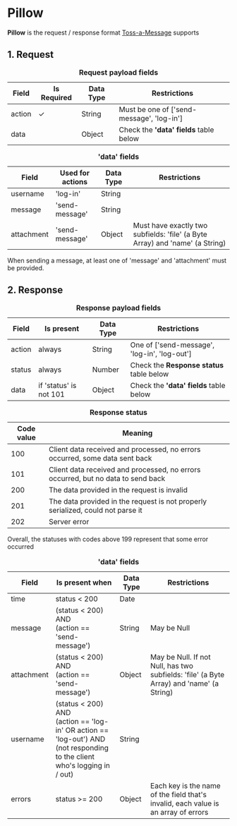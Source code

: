# Pillow
**Pillow** is the request / response format <u>Toss-a-Message</u> supports

## 1. Request

<table>
    <thead>
        <caption><b>Request payload fields</b></caption>
        <tr>
            <th>Field</th>
            <th>Is Required</th>
            <th>Data Type</th>
            <th>Restrictions</th>
        </tr>
    </thead>
    <tbody>
        <tr>
            <td>action</td>
            <td>✓</td>
            <td>String</td>
            <td>Must be one of ['send-message', 'log-in']</td>
        </tr>
        <tr>
            <td>data</td>
            <td></td>
            <td>Object</td>
            <td>Check the <b>'data' fields</b> table below</td>
        </tr>
    </tbody>
</table>

<table>
    <thead>
        <caption><b>'data' fields</b></caption>
        <tr>
            <th>Field</th>
            <th>Used for actions</th>
            <th>Data Type</th>
            <th>Restrictions</th>
        </tr>
    </thead>
    <tbody>
        <tr>
            <td>username</td>
            <td>'log-in'</td>
            <td>String</td>
            <td></td>
        </tr>
        <tr>
            <td>message</td>
            <td>'send-message'</td>
            <td>String</td>
            <td></td>
        </tr>
        <tr>
            <td>attachment</td>
            <td>'send-message'</td>
            <td>Object</td>
            <td>Must have exactly two subfields: 'file' (a Byte Array) and 'name' (a String)</td>
        </tr>
    </tbody>
</table>

When sending a message, at least one of 'message' and 'attachment' must be provided.

## 2. Response

<table>
    <thead>
        <caption><b>Response payload fields</b></caption>
        <tr>
            <th>Field</th>
            <th>Is present</th>
            <th>Data Type</th>
            <th>Restrictions</th>
        </tr>
    </thead>
    <tbody>
        <tr>
            <td>action</td>
            <td>always</td>
            <td>String</td>
            <td>One of ['send-message', 'log-in', 'log-out']</td>
        </tr>
        <tr>
            <td>status</td>
            <td>always</td>
            <td>Number</td>
            <td>Check the <b>Response status</b> table below</td>
        </tr>
        <tr>
            <td>data</td>
            <td>if 'status' is not 101</td>
            <td>Object</td>
            <td>Check the <b>'data' fields</b> table below</td>
        </tr>
    </tbody>
</table>

<table>
    <thead>
        <caption><b>Response status</b></caption>
        <tr>
            <th>Code value</th>
            <th>Meaning</th>
        </tr>
    </thead>
    <tbody>
        <tr>
            <td>100</td>
            <td>Client data received and processed, no errors occurred, some data sent back</td>
        </tr>
        <tr>
            <td>101</td>
            <td>Client data received and processed, no errors occurred, but no data to send back</td>
        </tr>
        <tr>
            <td>200</td>
            <td>The data provided in the request is invalid</td>
        </tr>
        <tr>
            <td>201</td>
            <td>The data provided in the request is not properly serialized, could not parse it</td>
        </tr>
        <tr>
            <td>202</td>
            <td>Server error</td>
        </tr>
    </tbody>
</table>

Overall, the statuses with codes above 199 represent that some error occurred

<table>
    <thead>
        <caption><b>'data' fields</b></caption>
        <tr>
            <th>Field</th>
            <th>Is present when</th>
            <th>Data Type</th>
            <th>Restrictions</th>
        </tr>
    </thead>
    <tbody>
        <tr>
            <td>time</td>
            <td>status < 200</td>
            <td>Date</td>
            <td></td>
        </tr>
        <tr>
            <td>message</td>
            <td>
                (status < 200) AND<br/>
                (action == 'send-message')
            </td>
            <td>String</td>
            <td>May be Null</td>
        </tr>
        <tr>
            <td>attachment</td>
            <td>
                (status < 200) AND <br/>
                (action == 'send-message')
            </td>
            <td>Object</td>
            <td>May be Null. If not Null, has two subfields: 'file' (a Byte Array) and 'name' (a String)</td>
        </tr>
        <tr>
            <td>username</td>
            <td>
                (status < 200) AND<br/>
                (action == 'log-in' OR action == 'log-out') AND<br/>
                (not responding to the client who's logging in / out)
            </td>
            <td>String</td>
            <td></td>
        </tr>
        <tr>
            <td>errors</td>
            <td>status >= 200</td>
            <td>Object</td>
            <td>Each key is the name of the field that's invalid, each value is an array of errors</td>
        </tr>
    </tbody>
</table>